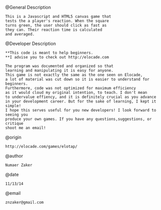 @General Description    
                       
	This is a Javascript and HTML5 canvas game that
	tests the a player's reaction. When the square
	turns green, the user should click as fast as 
	they can. Their reaction time is calculated
	and averaged.

@Developer Description

	**This code is meant to help beginners.
	**I advise you to check out http://elocade.com

	The program was documented and organized so that 
	learning and manipulating it is easy for anyone. 
	This game is not exactly the same as the one seen on Elocade, 
	a lot of material was cut down so it is easier to understand for beginners. 
	Furthermore, code was not optimized for maximum efficiency 
	as it would cloud my original intention, to teach. I don't mean 
	to undervalue effiency, and it is definitely crucial as you advance 
	in your development career. But for the sake of learning, I kept it simple!
	I hope this serves useful for you new developers! I look forward to seeing you 
	produce your own games. If you have any questions,suggestions, or critique 
	shoot me an email!

@origin  

	http://elocade.com/games/elotap/

@author

	Numaer Zaker

@date

	11/13/14

@email 

	znzaker@gmail.com
